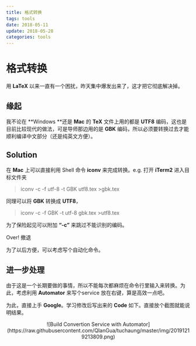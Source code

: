 ```yaml
---
title: 格式转换
tags: tools
date: 2018-05-11
update: 2018-05-28
categories: tools
---
```




# 格式转换



用 **LaTeX** 以来一直有一个困扰，昨天集中爆发出来了，这才把它彻底解决掉。

## 缘起

我不论在 **Windows **还是 **Mac** 的 **TeX** 文件上用的都是 **UTF8** 编码，这也是目前比较现代的做法，可是导师那边用的是 **GBK** 编码，所以必须要转换过去才能顺利编译中文部分（还是纯英文方便）。



## Solution

在 **Mac** 上可以直接利用 Shell 命令 **iconv**  来完成转换。e.g. 打开 **iTerm2** 进入目标文件夹

> iconv -c -f utf-8 -t GBK  utf8.tex >gbk.tex

同理可以将 **GBK** 转换成 **UTF8**，

> iconv -c -f GBK -t utf-8 gbk.tex >utf8.tex

为了保险起见可以附加 **“-c”** 来跳过不能识别的编码。

Over! 撤退

为了以后方便，可以考虑写个自动化命令。

## 进一步处理

由于这是一个长期要做的事情，所以不能每次都麻烦在命令行里输入来转换。为此，考虑利用 **Automator** 来写个service 放在右键，算是高效一点吧。

为此，直接上手 **Google**。学习修改后写出来的 **Code** 如下。直接放个截图就能说明结果。

<center>
![Build Convertion Service with Automator](https://raw.githubusercontent.com/QIanGua/tuchaung/master/img/20191219213809.png)
<center/>